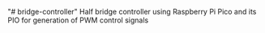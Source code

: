 "# bridge-controller" 
Half bridge controller using Raspberry Pi Pico and its PIO for generation of PWM control signals
